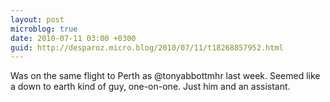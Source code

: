 ```yaml
---
layout: post
microblog: true
date: 2010-07-11 03:00 +0300
guid: http://desparoz.micro.blog/2010/07/11/t18268857952.html
---
```

Was on the same flight to Perth as @tonyabbottmhr last week. Seemed like a down to earth kind of guy, one-on-one. Just him and an assistant.
